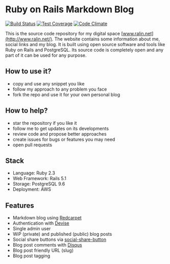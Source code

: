 # Ruby on Rails Markdown Blog
[![Build Status](https://travis-ci.org/ralinc/ralin.net.svg?branch=master)](https://travis-ci.org/ralinc/ralin.net)
[![Test Coverage](https://codeclimate.com/github/ralinc/ralin.net/badges/coverage.svg)](https://codeclimate.com/github/ralinc/ralin.net/coverage)
[![Code Climate](https://codeclimate.com/github/ralinc/ralin.net/badges/gpa.svg)](https://codeclimate.com/github/ralinc/ralin.net)

This is the source code repository for my digital space [www.ralin.net](http://www.ralin.net/). The website contains some information about me, social links and my blog. It is built using open source software and tools like Ruby on Rails and PostgreSQL. Its source code is completely open and any part of it can be used for any purpose.

## How to use it?

- copy and use any snippet you like
- follow my approach to any problem you face
- fork the repo and use it for your own personal blog

## How to help?

- star the repository if you like it
- follow me to get updates on its developments
- review code and propose better approaches
- create issues for bugs or features you may need
- open pull requests

## Stack

- Language: Ruby 2.3
- Web Framework: Rails 5.1
- Storage: PostgreSQL 9.6
- Deployment: AWS

## Features

- Markdown blog using [Redcarpet](https://github.com/vmg/redcarpet)
- Authentication with [Devise](https://github.com/plataformatec/devise)
- Single admin user
- WiP (private) and published (public) blog posts
- Social share buttons via [social-share-button](https://github.com/huacnlee/social-share-button)
- Blog post comments with [Disqus](https://disqus.com/)
- Blog post friendly URL (slug)
- Blog post tagging
